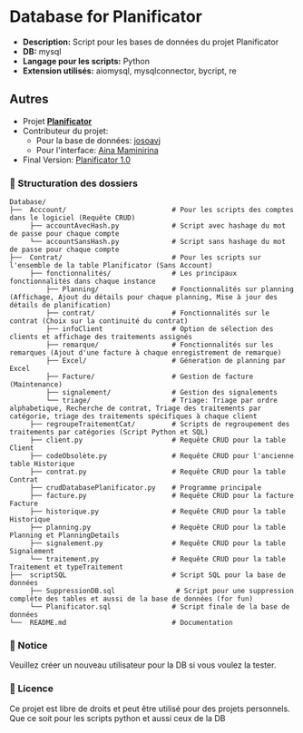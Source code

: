 # Database for Planificator

- **Description:** Script pour les bases de données du projet Planificator
- **DB:** mysql
- **Langage pour les scripts:** Python
- **Extension utilisés:** aiomysql, mysqlconnector, bycript, re

## Autres

- Projet **[Planificator](https://github.com/AinaMaminirina18/Planificator)**
- Contributeur du projet:
  - Pour la base de données: [josoavj](https://github.com/josoavj)
  - Pour l'interface: [Aina Maminirina](https://github.com/AinaMaminirina18)
- Final Version: [Planificator 1.0]()

### 📂 Structuration des dossiers

```
Database/
├──  Acccount/                          # Pour les scripts des comptes dans le logiciel (Requête CRUD)
     ├── accountAvecHash.py             # Script avec hashage du mot de passe pour chaque compte
     └── accountSansHash.py             # Script sans hashage du mot de passe pour chaque compte
├──  Contrat/                           # Pour les scripts sur l'ensemble de la table Planificator (Sans Account)
     ├── fonctionnalités/               # Les principaux fonctionnalités dans chaque instance
         ├── Planning/                  # Fonctionnalités sur planning (Affichage, Ajout du détails pour chaque planning, Mise à jour des détails de planification)
         ├── contrat/                   # Fonctionnalités sur le contrat (Choix sur la continuité du contrat)
         ├── infoClient                 # Option de sélection des clients et affichage des traitements assignés
         ├── remarque/                  # Fonctionnalités sur les remarques (Ajout d'une facture à chaque enregistrement de remarque)
         ├── Excel/                     # Géneration de planning par Excel
         ├── Facture/                   # Gestion de facture (Maintenance)
         ├── signalement/               # Gestion des signalements
         └── triage/                    # Triage: Triage par ordre alphabetique, Recherche de contrat, Triage des traitements par catégorie, triage des traitements spécifiques à chaque client
     ├── regroupeTraitementCat/         # Scripts de regroupement des traitements par catégories (Script Python et SQL)
     ├── client.py                      # Requête CRUD pour la table Client
     ├── codeObsolète.py                # Requête CRUD pour l'ancienne table Historique
     ├── contrat.py                     # Requête CRUD pour la table Contrat
     ├── crudDatabasePlanificator.py    # Programme principale 
     ├── facture.py                     # Requête CRUD pour la facture Facture
     ├── historique.py                  # Requête CRUD pour la table Historique
     ├── planning.py                    # Requête CRUD pour la table Planning et PlanningDetails
     ├── signalement.py                 # Requête CRUD pour la table Signalement 
     └── traitement.py                  # Requête CRUD pour la table Traitement et typeTraitement
├──  scriptSQL                          # Script SQL pour la base de données
     ├── SuppressionDB.sql               # Script pour une suppression complète des tables et aussi de la base de données (for fun)
     └── Planificator.sql               # Script finale de la base de données
└──  README.md                          # Documentation
```

### 📝 Notice

Veuillez créer un nouveau utilisateur pour la DB si vous voulez la tester.

### 📃 Licence

Ce projet est libre de droits et peut être utilisé pour des projets personnels. Que ce soit pour les scripts python et aussi ceux de la DB
